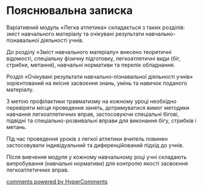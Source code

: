 <div id="hypercomments_widget" class="js-hypercomments-widget invisible"></div>

Пояснювальна записка
=============================

Варіативний модуль «Легка атлетика» складається з таких розділів: зміст навчального матеріалу та очікувані результати навчально-пізнавальної діяльності учнів.

До розділу «Зміст навчального матеріалу» внесено теоретичні відомості, спеціальну фізичну підготовку, легкоатлетичні види (біг, стрибки, метання), навчальні нормативи та перелік обладнання.

Розділ «Очікувані результати навчально-пізнавальної діяльності учнів» зорієнтований на якісне засвоєння знань, умінь та навичок поданого матеріалу. 

З метою профілактики травматизму на кожному уроці необхідно перевіряти місця проведення занять, дотримуватися вимог методики навчання легкоатлетичних вправ, застосовуючи спеціальні бігові, підвідні та спеціально-розвивальні вправи для виконання бігу, стрибків і метань.

Під час проведення уроків з легкої атлетики вчитель повинен застосовувати індивідуальний та диференційований підхід до учнів.

Після вивчення модуля у кожному навчальному році учні складають випробування (навчальні нормативи) для контролю якості засвоєння легкоатлетичних вправ.



<div class="js-hypercomments-container">
    <a href="http://hypercomments.com" class="hc-link" title="comments widget">comments powered by HyperComments</a>
</div>